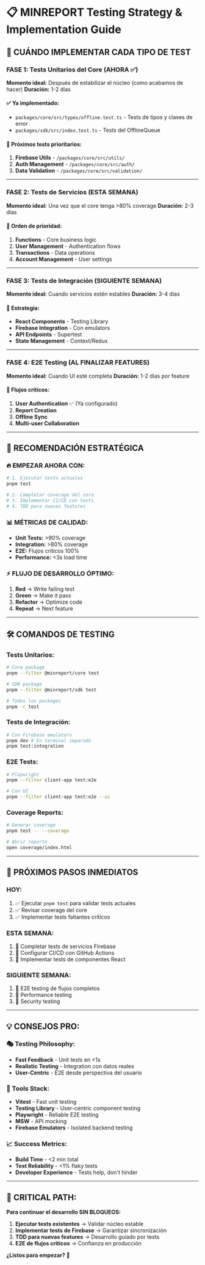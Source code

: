 # 📋 MINREPORT Testing Strategy & Implementation Guide

## 🎯 **CUÁNDO IMPLEMENTAR CADA TIPO DE TEST**

### **FASE 1: Tests Unitarios del Core (AHORA ✅)**
**Momento ideal:** Después de estabilizar el núcleo (como acabamos de hacer)
**Duración:** 1-2 días

#### ✅ **Ya implementado:**
- `packages/core/src/types/offline.test.ts` - Tests de tipos y clases de error
- `packages/sdk/src/index.test.ts` - Tests del OfflineQueue

#### 🎯 **Próximos tests prioritarios:**
1. **Firebase Utils** - `/packages/core/src/utils/`
2. **Auth Management** - `/packages/core/src/auth/`
3. **Data Validation** - `/packages/core/src/validation/`

---

### **FASE 2: Tests de Servicios (ESTA SEMANA)**
**Momento ideal:** Una vez que el core tenga >80% coverage
**Duración:** 2-3 días

#### 🎯 **Orden de prioridad:**
1. **Functions** - Core business logic
2. **User Management** - Authentication flows
3. **Transactions** - Data operations
4. **Account Management** - User settings

---

### **FASE 3: Tests de Integración (SIGUIENTE SEMANA)**
**Momento ideal:** Cuando servicios estén estables
**Duración:** 3-4 días

#### 🎯 **Estrategia:**
- **React Components** - Testing Library
- **Firebase Integration** - Con emulators
- **API Endpoints** - Supertest
- **State Management** - Context/Redux

---

### **FASE 4: E2E Testing (AL FINALIZAR FEATURES)**
**Momento ideal:** Cuando UI esté completa
**Duración:** 1-2 días por feature

#### 🎯 **Flujos críticos:**
1. **User Authentication** ✅ (Ya configurado)
2. **Report Creation** 
3. **Offline Sync**
4. **Multi-user Collaboration**

---

## 🚀 **RECOMENDACIÓN ESTRATÉGICA**

### **🔥 EMPEZAR AHORA CON:**
```bash
# 1. Ejecutar tests actuales
pnpm test

# 2. Completar coverage del core
# 3. Implementar CI/CD con tests
# 4. TDD para nuevas features
```

### **📊 MÉTRICAS DE CALIDAD:**
- **Unit Tests:** >90% coverage
- **Integration:** >80% coverage  
- **E2E:** Flujos críticos 100%
- **Performance:** <3s load time

### **⚡ FLUJO DE DESARROLLO ÓPTIMO:**
1. **Red** → Write failing test
2. **Green** → Make it pass
3. **Refactor** → Optimize code
4. **Repeat** → Next feature

---

## 🛠️ **COMANDOS DE TESTING**

### **Tests Unitarios:**
```bash
# Core package
pnpm --filter @minreport/core test

# SDK package  
pnpm --filter @minreport/sdk test

# Todos los packages
pnpm -r test
```

### **Tests de Integración:**
```bash
# Con Firebase emulators
pnpm dev # En terminal separado
pnpm test:integration
```

### **E2E Tests:**
```bash
# Playwright
pnpm --filter client-app test:e2e

# Con UI
pnpm --filter client-app test:e2e --ui
```

### **Coverage Reports:**
```bash
# Generar coverage
pnpm test -- --coverage

# Abrir reporte
open coverage/index.html
```

---

## 🎯 **PRÓXIMOS PASOS INMEDIATOS**

### **HOY:**
1. ✅ Ejecutar `pnpm test` para validar tests actuales
2. ✅ Revisar coverage del core
3. ✅ Implementar tests faltantes críticos

### **ESTA SEMANA:**
1. 🎯 Completar tests de servicios Firebase
2. 🎯 Configurar CI/CD con GitHub Actions
3. 🎯 Implementar tests de componentes React

### **SIGUIENTE SEMANA:**
1. 🚀 E2E testing de flujos completos
2. 🚀 Performance testing
3. 🚀 Security testing

---

## 💡 **CONSEJOS PRO:**

### **🎭 Testing Philosophy:**
- **Fast Feedback** - Unit tests en <1s
- **Realistic Testing** - Integration con datos reales
- **User-Centric** - E2E desde perspectiva del usuario

### **🔧 Tools Stack:**
- **Vitest** - Fast unit testing
- **Testing Library** - User-centric component testing  
- **Playwright** - Reliable E2E testing
- **MSW** - API mocking
- **Firebase Emulators** - Isolated backend testing

### **📈 Success Metrics:**
- **Build Time** - <2 min total
- **Test Reliability** - <1% flaky tests
- **Developer Experience** - Tests help, don't hinder

---

## 🚨 **CRITICAL PATH:**

**Para continuar el desarrollo SIN BLOQUEOS:**

1. **Ejecutar tests existentes** → Validar núcleo estable
2. **Implementar tests de Firebase** → Garantizar sincronización
3. **TDD para nuevas features** → Desarrollo guiado por tests
4. **E2E de flujos críticos** → Confianza en producción

**¿Listos para empezar? 🚀**